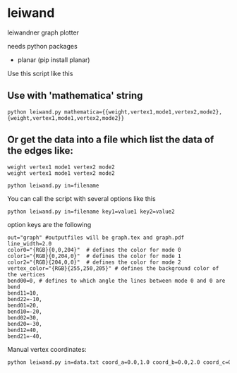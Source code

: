 # leiwand
leiwandner graph plotter

needs python packages
- planar (pip install planar)

Use this script like this

## Use with 'mathematica' string
```
python leiwand.py mathematica={{weight,vertex1,mode1,vertex2,mode2},{weight,vertex1,mode1,vertex2,mode2}}
```

## Or get the data into a file which list the data of the edges like:
```
weight vertex1 mode1 vertex2 mode2
weight vertex1 mode1 vertex2 mode2
```
```
python leiwand.py in=filename
```

You can call the script with several options like this

```
python leiwand.py in=filename key1=value1 key2=value2
```

option keys are the following

```
out="graph" #outputfiles will be graph.tex and graph.pdf  
line_width=2.0  
color0="{RGB}{0,0,204}"  # defines the color for mode 0  
color1="{RGB}{0,204,0}"  # defines the color for mode 1  
color2="{RGB}{204,0,0}"  # defines the color for mode 2  
vertex_color="{RGB}{255,250,205}" # defines the background color of the vertices  
bend00=0, # defines to which angle the lines between mode 0 and 0 are bend
bend11=10, 
bend22=-10,
bend01=20,
bend10=-20,
bend02=30,
bend20=-30,
bend12=40,
bend21=-40,

```

Manual vertex coordinates:
```bash
python leiwand.py in=data.txt coord_a=0.0,1.0 coord_b=0.0,2.0 coord_c=0.0,3.0 coord_d=0.0,4.0 coord_e=0.0,5.0 coord_f=0.0,6.0
```
